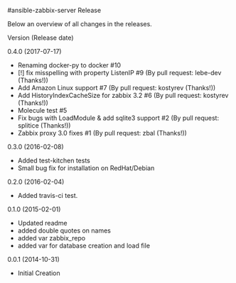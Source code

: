 #ansible-zabbix-server Release

Below an overview of all changes in the releases.

Version (Release date)

0.4.0   (2017-07-17)

  * Renaming docker-py to docker #10
  * [!] fix misspelling with property ListenIP #9 (By pull request: lebe-dev (Thanks!))
  * Add Amazon Linux support #7 (By pull request: kostyrev (Thanks!))
  * Add HistoryIndexCacheSize for zabbix 3.2 #6 (By pull request: kostyrev (Thanks!))
  * Molecule test #5
  * Fix bugs with LoadModule & add sqlite3 support #2 (By pull request: splitice (Thanks!))
  * Zabbix proxy 3.0 fixes #1 (By pull request: zbal (Thanks!))

0.3.0   (2016-02-08)

  * Added test-kitchen tests
  * Small bug fix for installation on RedHat/Debian

0.2.0   (2016-02-04)

  * Added travis-ci test.

0.1.0   (2015-02-01)

   * Updated readme
   * added double quotes on names
   * added var zabbix_repo
   * added var for database creation and load file

0.0.1   (2014-10-31)

  * Initial Creation
